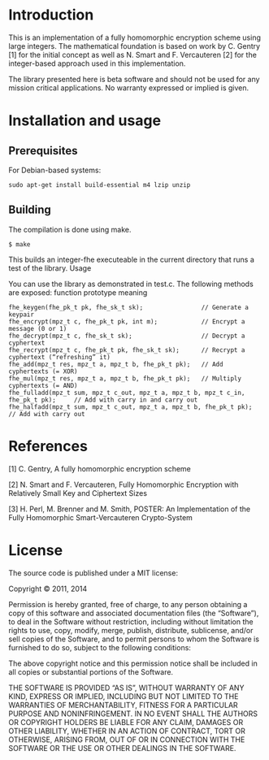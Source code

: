 Introduction
============

This is an implementation of a fully homomorphic encryption scheme using large integers. The mathematical foundation is based on work by C. Gentry [1] for the initial concept as well as N. Smart and F. Vercauteren [2] for the integer-based approach used in this implementation.

The library presented here is beta software and should not be used for any mission critical applications. No warranty expressed or implied is given.

Installation and usage
======================

Prerequisites
-------------

For Debian-based systems:

```
sudo apt-get install build-essential m4 lzip unzip
```

Building
--------

The compilation is done using make.

```
$ make
```

This builds an integer-fhe executeable in the current directory that runs a test of the library.
Usage

You can use the library as demonstrated in test.c. The following methods are exposed:
function prototype 	meaning

```
fhe_keygen(fhe_pk_t pk, fhe_sk_t sk); 	             // Generate a keypair
fhe_encrypt(mpz_t c, fhe_pk_t pk, int m); 	         // Encrypt a message (0 or 1)
fhe_decrypt(mpz_t c, fhe_sk_t sk);                   // Decrypt a cyphertext
fhe_recrypt(mpz_t c, fhe_pk_t pk, fhe_sk_t sk); 	 // Recrypt a cyphertext (“refreshing” it)
fhe_add(mpz_t res, mpz_t a, mpz_t b, fhe_pk_t pk); 	 // Add cyphertexts (= XOR)
fhe_mul(mpz_t res, mpz_t a, mpz_t b, fhe_pk_t pk); 	 // Multiply cyphertexts (= AND)
fhe_fulladd(mpz_t sum, mpz_t c_out, mpz_t a, mpz_t b, mpz_t c_in, fhe_pk_t pk); 	// Add with carry in and carry out
fhe_halfadd(mpz_t sum, mpz_t c_out, mpz_t a, mpz_t b, fhe_pk_t pk); 	            // Add with carry out
```

References
==========

[1] C. Gentry, A fully homomorphic encryption scheme

[2] N. Smart and F. Vercauteren, Fully Homomorphic Encryption with Relatively Small Key and Ciphertext Sizes

[3] H. Perl, M. Brenner and M. Smith, POSTER: An Implementation of the Fully Homomorphic Smart-Vercauteren Crypto-System

License
=======

The source code is published under a MIT license:

Copyright © 2011, 2014

Permission is hereby granted, free of charge, to any person obtaining a copy of this software and associated documentation files (the “Software”), to deal in the Software without restriction, including without limitation the rights to use, copy, modify, merge, publish, distribute, sublicense, and/or sell copies of the Software, and to permit persons to whom the Software is furnished to do so, subject to the following conditions:

The above copyright notice and this permission notice shall be included in all copies or substantial portions of the Software.

THE SOFTWARE IS PROVIDED “AS IS”, WITHOUT WARRANTY OF ANY KIND, EXPRESS OR IMPLIED, INCLUDING BUT NOT LIMITED TO THE WARRANTIES OF MERCHANTABILITY, FITNESS FOR A PARTICULAR PURPOSE AND NONINFRINGEMENT. IN NO EVENT SHALL THE AUTHORS OR COPYRIGHT HOLDERS BE LIABLE FOR ANY CLAIM, DAMAGES OR OTHER LIABILITY, WHETHER IN AN ACTION OF CONTRACT, TORT OR OTHERWISE, ARISING FROM, OUT OF OR IN CONNECTION WITH THE SOFTWARE OR THE USE OR OTHER DEALINGS IN THE SOFTWARE.
